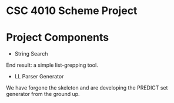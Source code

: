 # CSC 4010 Scheme Project

# Project Components
* String Search

End result: a simple list-grepping tool.

* LL Parser Generator

We have forgone the skeleton and are developing the PREDICT set generator from the ground up.
